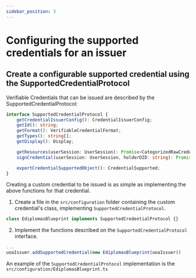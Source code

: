 ```yaml
---
sidebar_position: 3
---
```


# Configuring the supported credentials for an issuer


## Create a configurable supported credential using the SupportedCredentialProtocol

Verifiable Credentials that can be issued are described by the SupportedCredentialProtocol:

```ts
interface SupportedCredentialProtocol {
	getCredentialIssuerConfig(): CredentialIssuerConfig;
	getId(): string;
	getFormat(): VerifiableCredentialFormat;
	getTypes(): string[];
	getDisplay(): Display;

	getResources(userSession: UserSession): Promise<CategorizedRawCredential<any>[]>;
	signCredential(userSession: UserSession, holderDID: string): Promise<{ format: VerifiableCredentialFormat, credential: any }>;

	exportCredentialSupportedObject(): CredentialSupported;
}

```

Creating a custom credential to be issued is as simple as implementing the above functions for that credential.

1. Create a file in the `src/configuration` folder containing the custom credential's class, implementing `SupportedCredentialProtocol`.

```ts
class EdiplomasBlueprint implements SupportedCredentialProtocol {}
```

2. Implement the functions described on the `SupportedCredentialProtocol` interface.

```ts title=src/configuration/IssuersConfiguration.ts
...
uoaIssuer.addSupportedCredential(new EdiplomasBlueprint(uoaIssuer))

```

An example of the `SupportedCredentialProtocol` implementation is the `src/configuration/EdiplomasBlueprint.ts`